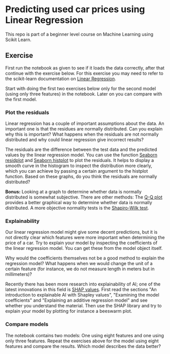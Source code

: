 # Predicting used car prices using Linear Regression

This repo is part of a beginner level course on Machine Learning using Scikit Learn.

## Exercise

First run the notebook as given to see if it loads the data correctly, after that continue with the exercise below. For this exercise you may need to refer to the scikit-learn documentation on [Linear Regression](https://scikit-learn.org/stable/modules/generated/sklearn.linear_model.LinearRegression.html).

Start with doing the first two exercises below only for the second model (using only three features) in the notebook. Later on you can compare with the first model.

### Plot the residuals

Linear regression has a couple of important assumptions about the data. An important one is that the residues are normally distributed. Can you explain why this is important? What happens when the residuals are not normally distributed and why could linear regression give incorrect results? 

The residuals are the difference between the test data and the predicted values by the linear regression model. You can use the function [Seaborn residplot](https://seaborn.pydata.org/generated/seaborn.residplot.html) and [Seaborn histplot](https://seaborn.pydata.org/generated/seaborn.histplot.html) to plot the residuals. It helps to display a smooth curve in the histogram to inspect the distribution more clearly, which you can achieve by passing a certain argument to the histplot function. Based on these graphs, do you think the residuals are normally distributed?

**Bonus:** Looking at a graph to determine whether data is normally distributed is somewhat subjective. There are other methods: The [Q-Q plot](https://www.geeksforgeeks.org/qqplot-quantile-quantile-plot-in-python/) provides a better graphical way to determine whether data is normally distributed. A more objective normality tests is the [Shapiro-Wilk test](https://www.geeksforgeeks.org/how-to-perform-a-shapiro-wilk-test-in-python/).

### Explainability

Our linear regression model might give some decent predictions, but it is not directly clear which features were more important when determining the price of a car. Try to explain your model by inspecting the coefficients of the linear regression model.  You can get these from the model object itself. 

Why would the coefficients themselves not be a good method to explain the regression model? What happens when we would change the unit of a certain feature (for instance, we do not measure length in meters but in millimeters)?

Recently there has been more research into explainability of AI; one of the latest innovations in this field is [SHAP values](https://shap.readthedocs.io/en/latest/example_notebooks/overviews/An%20introduction%20to%20explainable%20AI%20with%20Shapley%20values.html#Explaining-an-additive-regression-model). First read the sections "An introduction to explainable AI with Shapley values", "Examining the model coefficients" and "Explaining an additive regression model" and see whether you understand the material. Then use the SHAP library and try to explain your model by plotting for instance a beeswarm plot.
 
### Compare models

The notebook contains two models: One using eight features and one using only three features. Repeat the exercises above for the model using eight features and compare the results. Which model describes the data better?